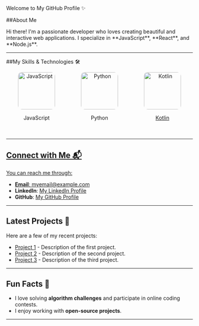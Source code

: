 
<div align=""center>Welcome to My GitHub Profile ✨</div>

##About Me
<p>Hi there! I'm a passionate developer who loves creating beautiful and interactive web applications. I specialize in **JavaScript**, **React**, and **Node.js**.</p>

---

##My Skills & Technologies 🛠️

<div style="display: flex; justify-content: center; gap: 20px; flex-wrap: wrap;">
  <!-- Skill 1 -->
  <div style="width: 150px; text-align: center;">
    <a href="https://www.java.com" target="_blank">
    <img src="https://upload.wikimedia.org/wikipedia/commons/6/6a/JavaScript-logo.png" 
         alt="JavaScript" 
         style="width: 100px; height: 100px; object-fit: contain; border-radius: 10px; transition: transform 0.3s ease;">
    </a>
    <p>JavaScript</p>
  </div>

  <!-- Skill 2 -->
  <div style="width: 150px; text-align: center;">
    <a href="https://www.python.org/" target="_blank">
    <img src="https://upload.wikimedia.org/wikipedia/commons/a/a7/Python-icon.svg" 
         alt="Python" 
         style="width: 100px; height: 100px; object-fit: contain; border-radius: 10px; transition: transform 0.3s ease;">
    </a>
    <p>Python</p>
  </div>

  <!-- Skill 3 -->
  <div style="width: 150px; text-align: center;">
    <a href="https://kotlinlang.org" target=_blank>
    <img src="https://upload.wikimedia.org/wikipedia/commons/6/64/Kotlin_logo_2015.svg" 
         alt="Kotlin" 
         style="width: 100px; height: 100px; object-fit: contain; border-radius: 10px; transition: transform 0.3s ease;">
    <p>Kotlin</p>
  </div>
</div>

---

## Connect with Me 📬
You can reach me through:

- **Email**: [myemail@example.com](mailto:myemail@example.com)
- **LinkedIn**: [My LinkedIn Profile](https://www.linkedin.com)
- **GitHub**: [My GitHub Profile](https://github.com/username)

---

## Latest Projects 🚀
Here are a few of my recent projects:

- [Project 1](https://github.com/username/project1) - Description of the first project.
- [Project 2](https://github.com/username/project2) - Description of the second project.
- [Project 3](https://github.com/username/project3) - Description of the third project.


---

## Fun Facts 🎉
- I love solving **algorithm challenges** and participate in online coding contests.
- I enjoy working with **open-source projects**.

---



